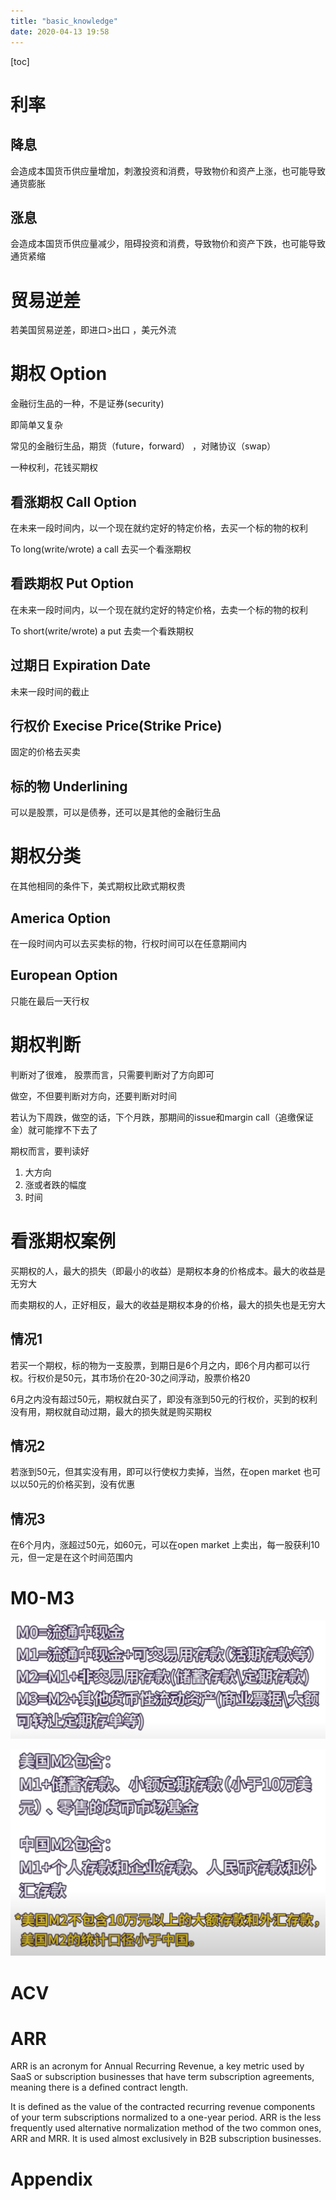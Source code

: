 ```yaml
---
title: "basic_knowledge"
date: 2020-04-13 19:58
---
```

[toc]









# 利率

## 降息

会造成本国货币供应量增加，刺激投资和消费，导致物价和资产上涨，也可能导致通货膨胀

## 涨息

会造成本国货币供应量减少，阻碍投资和消费，导致物价和资产下跌，也可能导致通货紧缩



# 贸易逆差

若美国贸易逆差，即进口>出口 ，美元外流





# 期权 Option

金融衍生品的一种，不是证券(security)

即简单又复杂



常见的金融衍生品，期货（future，forward） ，对赌协议（swap）



一种权利，花钱买期权





## 看涨期权 Call Option

在未来一段时间内，以一个现在就约定好的特定价格，去买一个标的物的权利

To long(write/wrote) a call 去买一个看涨期权



## 看跌期权 Put Option

在未来一段时间内，以一个现在就约定好的特定价格，去卖一个标的物的权利

To short(write/wrote) a put  去卖一个看跌期权





## 过期日 Expiration Date 

未来一段时间的截止



## 行权价 Execise Price(Strike Price)

固定的价格去买卖



## 标的物 Underlining

可以是股票，可以是债券，还可以是其他的金融衍生品



# 期权分类

在其他相同的条件下，美式期权比欧式期权贵



## America Option 

在一段时间内可以去买卖标的物，行权时间可以在任意期间内





## European Option

只能在最后一天行权





# 期权判断

判断对了很难， 股票而言，只需要判断对了方向即可

做空，不但要判断对方向，还要判断对时间

若认为下周跌，做空的话，下个月跌，那期间的issue和margin call（追缴保证金）就可能撑不下去了



期权而言，要判读好

1. 大方向
2. 涨或者跌的幅度
3. 时间



# 看涨期权案例

买期权的人，最大的损失（即最小的收益）是期权本身的价格成本。最大的收益是无穷大

而卖期权的人，正好相反，最大的收益是期权本身的价格，最大的损失也是无穷大

## 情况1

若买一个期权，标的物为一支股票，到期日是6个月之内，即6个月内都可以行权。行权价是50元，其市场价在20-30之间浮动，股票价格20

6月之内没有超过50元，期权就白买了，即没有涨到50元的行权价，买到的权利没有用，期权就自动过期，最大的损失就是购买期权

## 情况2

若涨到50元，但其实没有用，即可以行使权力卖掉，当然，在open market 也可以以50元的价格买到，没有优惠

## 情况3

在6个月内，涨超过50元，如60元，可以在open market 上卖出，每一股获利10元，但一定是在这个时间范围内









# M0-M3

![image-20210119125457754](basic_knowledge.assets/image-20210119125457754.png)



![image-20210119125443299](basic_knowledge.assets/image-20210119125443299.png)









# ACV



# ARR

ARR is an acronym for Annual Recurring Revenue, a key metric used by SaaS or subscription businesses that have term subscription agreements, meaning there is a defined contract length. 

It is defined as the value of the contracted recurring revenue components of your term subscriptions normalized to a one-year period. ARR is the less frequently used alternative normalization method of the two common ones, ARR and MRR. It is used almost exclusively in B2B subscription businesses.







# Appendix


